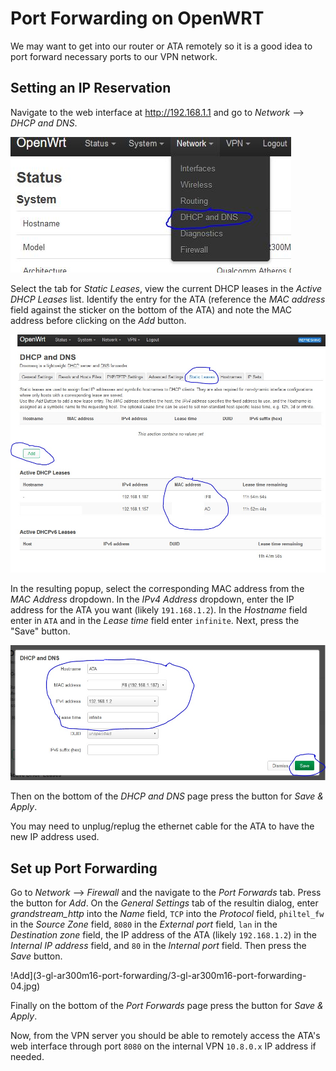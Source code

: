 # Port Forwarding on OpenWRT

We may want to get into our router or ATA remotely so it is a good idea to port forward necessary ports to our VPN network.

## Setting an IP Reservation

Navigate to the web interface at http://192.168.1.1 and go to *Network* --> *DHCP and DNS*.

![DHCP and DNS](3-gl-ar300m16-port-forwarding/3-gl-ar300m16-port-forwarding-01.jpg)

 Select the tab for *Static Leases*, view the current DHCP leases in the *Active DHCP Leases* list. Identify the entry for the ATA (reference the *MAC address* field against the sticker on the bottom of the ATA) and note the MAC address before clicking on the *Add* button.
 
 ![Static Leases](3-gl-ar300m16-port-forwarding/3-gl-ar300m16-port-forwarding-02.jpg)

In the resulting popup, select the corresponding MAC address from the *MAC Address* dropdown. In the *IPv4 Address* dropdown, enter the IP address for the ATA you want (likely `191.168.1.2`). In the *Hostname* field enter in `ATA` and in the *Lease time* field enter `infinite`. Next, press the "Save" button. 

 ![Add](3-gl-ar300m16-port-forwarding/3-gl-ar300m16-port-forwarding-03.jpg)

Then on the bottom of the *DHCP and DNS* page press the button for *Save & Apply*.

You may need to unplug/replug the ethernet cable for the ATA to have the new IP address used.

## Set up Port Forwarding

Go to *Network* --> *Firewall* and the navigate to the *Port Forwards* tab. Press the button for *Add*. On the *General Settings* tab of the resultin dialog, enter *grandstream_http* into the *Name* field, `TCP` into the *Protocol* field, `philtel_fw` in the *Source Zone* field, `8080` in the *External port* field, `lan` in the *Destination zone* field, the IP address of the ATA (likely `192.168.1.2`) in the *Internal IP address* field, and `80` in the *Internal port* field. Then press the *Save* button.

 !Add](3-gl-ar300m16-port-forwarding/3-gl-ar300m16-port-forwarding-04.jpg)

Finally on the bottom of the *Port Forwards* page press the button for *Save & Apply*.

Now, from the VPN server you should be able to remotely access the ATA's web interface through port `8080` on the internal VPN `10.8.0.x` IP address if needed.